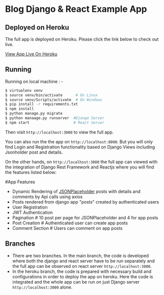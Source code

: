 # Blog Django & React Example App

## Deployed on Heroku

The full app is deployed on Heroku. Please click the link below to check out live.

[View App Live On Heroku](https://example-blog-grayspace-djreact.herokuapp.com/)

## Running

Running on local machine : -

```sh
$ virtualenv venv
$ source venv/bin/activate      # On Linux
$ source venv/Scripts/activate  # On Windows
$ pip install -r requirements.txt
$ npm install
$ python manage.py migrate
$ python manaage.py runserver  #Django Server
$ npm start                    # React Server
```

Then visit `http://localhost:3000` to view the full app.

You can also run the the app on `http://localhost:8000`. But you will only find Login and Registration functionality based on Django Views including Jsonholder post and details.

On the other hands, on `http://localhost:3000` the full app can viewed with the integration of Django Rest Framework and Reactjs where you will find the features listed below:

#App Features

+ Dynamic Rendering of [JSONPlaceholder](https://jsonplaceholder.typicode.com/) posts with details and comments by Api calls using axios
+ Posts rendered from django app "posts" created by authenticated users
+ User Registration
+ JWT Authentication
+ Pagination  # 10 post per page for JSONPlaceholder and 4 for app posts
+ Post Creation # Authenticated user can create app posts
+ Comment Section # Users can comment on app posts

## Branches
+ There are two branches. In the main branch, the code is developed where both the django and react server have to be run separately and the full app can be observed on react server `http://localhost:3000`.
+ In the heroku branch, the code is prepared with necessary build and configurations in order to deploy the app on heroku. Here the code is integrated and the whole app can be run on just Django server `http://localhost:3000` alone.

